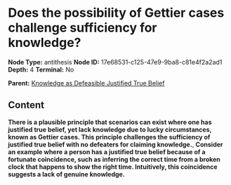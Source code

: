 # Does the possibility of Gettier cases challenge sufficiency for knowledge?

**Node Type:** antithesis
**Node ID:** 17e68531-c125-47e9-9ba8-c81e4f2a2ad1
**Depth:** 4
**Terminal:** No

**Parent:** [Knowledge as Defeasible Justified True Belief](knowledge-as-defeasible-justified-true-belief-synthesis-f3d8b2c6-d50f-44af-a326-4a4531df568c.md)

## Content

**There is a plausible principle that scenarios can exist where one has justified true belief, yet lack knowledge due to lucky circumstances, known as Gettier cases. This principle challenges the sufficiency of justified true belief with no defeaters for claiming knowledge.**, **Consider an example where a person has a justified true belief because of a fortunate coincidence, such as inferring the correct time from a broken clock that happens to show the right time. Intuitively, this coincidence suggests a lack of genuine knowledge.**
